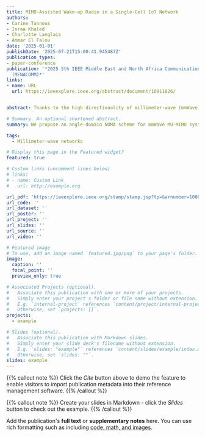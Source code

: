 ```yaml
---
title: MIMO-Assisted Wake-up Radio in a Single-Cell IoT Network
authors:
- Carine Tannous
- Israa Khaled
- Charlotte Langlais
- Ammar El Falou
date: '2025-01-01'
publishDate: '2025-07-21T15:00:41.945487Z'
publication_types:
- paper-conference
publication: '*2025 5th IEEE Middle East and North Africa Communications Conference
  (MENACOMM)*'
links:
- name: URL
  url: https://ieeexplore.ieee.org/abstract/document/10911026/


abstract: Thanks to the high directionality of millimeter-wave (mmWave) channels, angle-domain beamforming is an appealing technique for multi-user multiple-input multiple-output (MU-MIMO) in terms of sum-throughput performance and limited feedback. By utilizing only the angular information of users at the transmitter, we propose an angle-domain non-orthogonal multiple access (NOMA) scheme to enhance the sum-throughput of the mmWave MU-MIMO system, especially in congested cells. We first derive a set of angular-based performance metrics, such as the inter-user spatial interference, the user channel quality, and the sum-throughput, by exploiting the specific features of the mmWave propagation. Then, a multi-user clustering algorithm is developed based on the spatial interference metric, and a new user ordering strategy is proposed using the angular-based channel quality metric. Additionally, we design a power allocation method that maximizes the angular-based sum-throughput. Extensive numerical results show that the proposed scheme significantly improves the performance of the mmWave MU-MIMO system by achieving up to 39% increase in the spectral efficiency when the number of users is close to the number of antennas. Moreover, we find that the proposed user ordering strategy outperforms other limited feedback strategies, and the angular-based power allocation allows for efficient successive interference cancellation.

# Summary. An optional shortened abstract.
summary: We propose an angle-domain NOMA scheme for mmWave MU-MIMO systems that uses only users’ angular information to boost sum-throughput, especially in crowded cells. By designing new clustering, user ordering, and power allocation strategies based on angular metrics, our approach improves spectral efficiency by up to 39% and enables more effective interference management.

tags:
  - Millimeter-wave networks

# Display this page in the Featured widget?
featured: true

# Custom links (uncomment lines below)
# links:
# - name: Custom Link
#   url: http://example.org

url_pdf: 'https://ieeexplore.ieee.org/stamp/stamp.jsp?tp=&arnumber=10064118'
url_code: ''
url_dataset: ''
url_poster: ''
url_project: ''
url_slides: ''
url_source: ''
url_video: ''

# Featured image
# To use, add an image named `featured.jpg/png` to your page's folder.
image:
  caption: ''
  focal_point: ''
  preview_only: true

# Associated Projects (optional).
#   Associate this publication with one or more of your projects.
#   Simply enter your project's folder or file name without extension.
#   E.g. `internal-project` references `content/project/internal-project/index.md`.
#   Otherwise, set `projects: []`.
projects:
  - example

# Slides (optional).
#   Associate this publication with Markdown slides.
#   Simply enter your slide deck's filename without extension.
#   E.g. `slides: "example"` references `content/slides/example/index.md`.
#   Otherwise, set `slides: ""`.
slides: example
---
```


{{% callout note %}}
Click the _Cite_ button above to demo the feature to enable visitors to import publication metadata into their reference management software.
{{% /callout %}}

{{% callout note %}}
Create your slides in Markdown - click the _Slides_ button to check out the example.
{{% /callout %}}

Add the publication's **full text** or **supplementary notes** here. You can use rich formatting such as including [code, math, and images](https://docs.hugoblox.com/content/writing-markdown-latex/).

